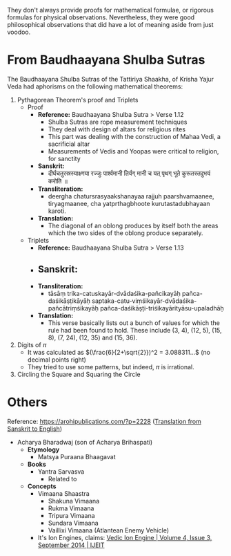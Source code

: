 They don't always provide proofs for mathematical formulae, or rigorous formulas for physical observations. Nevertheless, they were good philosophical observations that did have a lot of meaning aside from just voodoo.
# From Baudhaayana Shulba Sutras
The Baudhaayana Shulba Sutras of the Tattiriya Shaakha, of Krisha Yajur Veda had aphorisms on the following mathematical theorems:

1. Pythagorean Theorem's proof and Triplets
	- Proof
		- **Reference:** Baudhaayana Shulba Sutra > Verse 1.12
			- Shulba Sutras are rope measurement techniques
			- They deal with design of altars for religious rites
			- This part was dealing with the construction of Mahaa Vedi, a sacrificial altar
			- Measurements of Vedis and Yoopas were critical to religion, for sanctity
		- **Sanskrit:**
			- दीर्घचतुरस्रस्याक्ष्णया रज्जुः पार्श्वमानी तिर्यग् मानी
			  च यत् पृथग् भूते कुरूतस्तदुभयं करोति ॥
		- **Transliteration:**
			- deergha chatursrasyaakshanayaa rajjuh paarshvamaanee, tiryagmaanee,
			  cha yatprthagbhoote kurutastadubhayaan karoti.
		- **Translation:**
			- The diagonal of an oblong produces by itself both the areas which the two sides of the oblong produce separately.
	- Triplets
		- **Reference:** Baudhaayana Shulba Sutra > Verse 1.13
		- **Sanskrit:**
			- 
		- **Transliteration:**
			- tāsāṃ trika-catuskayār-dvādaśika-pañcikayāḥ pañca-daśikāṣṭikāyāḥ saptaka-catu-viṃśikayār-dvādaśika-pañcātriṃśikayāḥ pañca-daśikāṣṭi-triśikayārityāsu-upaladhāḥ
		- **Translation:**
			- This verse basically lists out a bunch of values for which the rule had been found to hold. These include (3, 4),  (12, 5), (15, 8), (7, 24), (12, 35) and (15, 36).
2. Digits of $\pi$
	- It was calculated as $(\frac{6}{2+\sqrt{2}})^2 = 3.088311...$ (no decimal points right)
	- They tried to use some patterns, but indeed, $\pi$ is irrational.
3. Circling the Square and Squaring the Circle
# Others
Reference: https://arohipublications.com/?p=2228 ([Translation from Sanskrit to English](https://arohipublications-com.translate.goog/?p=2228&_x_tr_sl=sa&_x_tr_tl=en&_x_tr_hl=en&_x_tr_pto=wapp))

- Acharya Bharadwaj (son of Acharya Brihaspati)
	- **Etymology**
		- Matsya Puraana Bhaagavat
	- **Books**
		- Yantra Sarvasva
			- Related to 
	- **Concepts**
		- Vimaana Shaastra
			- Shakuna Vimaana
			- Rukma Vimaana
			- Tripura Vimaana
			- Sundara Vimaana
			- Vaillixi Vimaana (Atlantean Enemy Vehicle)
		- It's Ion Engines, claims: [Vedic Ion Engine | Volume 4, Issue 3, September 2014 | IJEIT](https://www.ijeit.com/Vol%204/Issue%203/IJEIT1412201409_08.pdf)